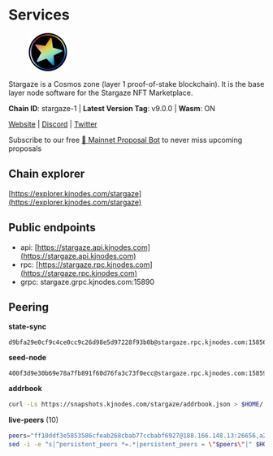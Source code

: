 # Services

<figure><img src="https://raw.githubusercontent.com/kj89/cosmos-images/main/logos/stargaze.png" alt=""><figcaption></figcaption></figure>

Stargaze is a Cosmos zone (layer 1 proof-of-stake blockchain).  It is the base layer node software for the Stargaze NFT Marketplace.

**Chain ID**: stargaze-1 | **Latest Version Tag**: v9.0.0 | **Wasm**: ON

[Website](https://www.stargaze.zone) | [Discord](https://discord.gg/stargaze) | [Twitter](https://twitter.com/stargazezone)



Subscribe to our free [🤖 Mainnet Proposal Bot](https://t.me/kjnodes_proposal_bot) to never miss upcoming proposals


## Chain explorer
[https://explorer.kjnodes.com/stargaze](https://explorer.kjnodes.com/stargaze)

## Public endpoints

* api: [https://stargaze.api.kjnodes.com](https://stargaze.api.kjnodes.com)
* rpc: [https://stargaze.rpc.kjnodes.com](https://stargaze.rpc.kjnodes.com)
* grpc: stargaze.grpc.kjnodes.com:15890

## Peering

**state-sync**

```text
d9bfa29e0cf9c4ce0cc9c26d98e5d97228f93b0b@stargaze.rpc.kjnodes.com:15856
```

**seed-node**

```text
400f3d9e30b69e78a7fb891f60d76fa3c73f0ecc@stargaze.rpc.kjnodes.com:15859
```

**addrbook**
```bash
curl -Ls https://snapshots.kjnodes.com/stargaze/addrbook.json > $HOME/.starsd/config/addrbook.json
```

**live-peers** (10)
```bash
peers="ff10ddf3e5853586cfeab268cbab77ccbabf6927@188.166.148.13:26656,a2d1e7db5fa370d1dfbc145f86c228202c270358@154.53.50.18:26656,f5fa74f9a41b3d71f29a95cb1c90717e193a337d@23.111.163.2:26656,d9bfa29e0cf9c4ce0cc9c26d98e5d97228f93b0b@65.109.88.38:15856,6c7a904400f646e43eaf1ea76976de037392efa1@23.88.69.22:26566,bb5a32a9301b06cd4f30c0e45ca023213c95e9f6@213.133.111.71:36656,8f3b17746be8f6faba3457c1e039e4a2fe3cb483@65.108.111.32:26656,673ad0cb62287afcdbe5e5c88b91e39ee1bd394a@65.21.181.67:26656,0a935dd56157e719e704bc46633faf6ef0d52f11@51.159.109.243:21103,b99beb75e753224b2cf6b3dd8db48b47047c56f6@135.181.162.122:26656"
sed -i -e "s|^persistent_peers *=.*|persistent_peers = \"$peers\"|" $HOME/.starsd/config/config.toml
```
